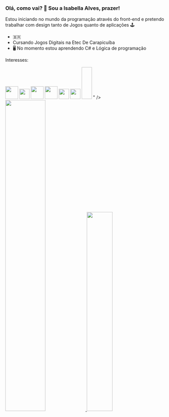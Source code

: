 ### Olá, como vai? 👋 Sou a Isabella Alves, prazer!   

 Estou iniciando no mundo da programação através do front-end e pretendo trabalhar com design tanto de Jogos quanto de aplicações  🕹️

- 🇧🇷
- Cursando Jogos Digitais na Etec De Carapicuíba 
- 🖥️ No momento estou aprendendo C#  e Lógica de programação 
  
 Interesses:
<div>
 <img width= "40" src="https://cdn.jsdelivr.net/gh/devicons/devicon/icons/csharp/csharp-original.svg" />
 <img width= "32"src="https://cdn.jsdelivr.net/gh/devicons/devicon/icons/javascript/javascript-original.svg" />
 <img width="40"src="https://cdn.jsdelivr.net/gh/devicons/devicon/icons/blender/blender-original.svg" />
 <img width="40" src="https://cdn.jsdelivr.net/gh/devicons/devicon/icons/python/python-original.svg" />
 <img width="32"src="https://cdn.jsdelivr.net/gh/devicons/devicon/icons/html5/html5-original.svg" />
 <img width="32" src="https://cdn.jsdelivr.net/gh/devicons/devicon/icons/css3/css3-original.svg" />
 <img width= "32"scr ="<svg xmlns="http://www.w3.org/2000/svg" x="0px" y="0px" width="100" height="100" viewBox="0 0 48 48">
<path fill="#bdbdbd" d="M42,37c0,2.8-2.2,5-5,5H11c-2.8,0-5-2.2-5-5V11c0-2.8,2.2-5,5-5h26c2.8,0,5,2.2,5,5V37z"></path><path fill="#daaee2" d="M24 11L24 24 17.5 12.7z"></path><path fill="#f8bbd0" d="M30.5 12.7L35.3 17.5 24 24z"></path><path fill="#f0a6fd" d="M24 11L30.5 12.7 24 24z"></path><path fill="#fff9c4" d="M24 37L24 24 30.5 35.3z"></path><path fill="#b2ebf2" d="M17.5 35.3L12.7 30.5 24 24zM24 37L17.5 35.3 24 24z"></path><path fill="#ffcdd2" d="M37 24L24 24 35.3 17.5z"></path><path fill="#fff9c4" d="M35.3 30.5L30.5 35.3 24 24z"></path><path fill="#ffecb3" d="M37 24L35.3 30.5 24 24z"></path><path fill="#bbdefb" d="M11 24L24 24 12.7 30.5z"></path><path fill="#c6b5e4" d="M12.7 17.5L17.5 12.7 24 24z"></path><path fill="#b7bee3" d="M11 24L12.7 17.5 24 24z"></path><path fill="#ce93d8" d="M24,17v-6l-3.9-0.2l-2.6,2l3,5.2C21.5,17.3,22.7,17,24,17z"></path><path fill="#f48fb1" d="M30.1,20.5l5.2-3l-1.4-3.2l-3.3-1.6l-3,5.2C28.6,18.6,29.4,19.4,30.1,20.5z"></path><path fill="#ea80fc" d="M27.5,17.9l3-5.2l-2.9-2L24,11v6C25.3,17,26.5,17.3,27.5,17.9z"></path><path fill="#ccff90" d="M24,31v6l3.7,0.4l2.8-2.1l-3-5.2C26.5,30.7,25.3,31,24,31z"></path><path fill="#80deea" d="M17.9,27.5l-5.2,3l1.3,3.2l3.4,1.5l3-5.2C19.4,29.4,18.6,28.6,17.9,27.5z"></path><path fill="#84ffff" d="M20.5,30.1l-3,5.2l2.7,2.1L24,37v-6C22.7,31,21.5,30.7,20.5,30.1z"></path><path fill="#f8bbd0" d="M31,24h6l0.3-3.8l-2-2.7l-5.2,3C30.7,21.5,31,22.7,31,24z"></path><path fill="#fff176" d="M27.5,30.1l3,5.2l3.6-1.7l1.2-3.1l-5.2-3C29.4,28.6,28.6,29.4,27.5,30.1z"></path><path fill="#ffe082" d="M31,24c0,1.3-0.3,2.5-0.9,3.5l5.2,3l2.1-3L37,24H31z"></path><path fill="#4dd0e1" d="M17,24h-6l-0.4,3.6l2.2,2.9l5.2-3C17.3,26.5,17,25.3,17,24z"></path><path fill="#b39ddb" d="M20.5,17.9l-3-5.2l-3.1,1.3l-1.7,3.4l5.2,3C18.6,19.4,19.4,18.6,20.5,17.9z"></path><path fill="#9fa8da" d="M17.9,20.5l-5.2-3l-2.1,2.8L11,24h6C17,22.7,17.3,21.5,17.9,20.5z"></path><path fill="#42a5f5" d="M15.1,21c-1,4,3,12,10.9,12c2.5,0,4.9-1,5-3.7c0-2.3-3.1-4.2-5-4.2c-1.3,0-2.4,0.6-3,1.8 c-0.7,1.3-1.6,1.3-3.9,0.1C16.3,25.5,15.1,21,15.1,21z"></path><path fill="#1e88e5" d="M26,25.1c-0.6,0-2,0.2-2,2.5c0,0.8,1,1.5,1,2.4c0,1.1-0.6,2-3.5,2c1.3,0.6,2.9,1,4.5,1 c2.5,0,5-1,5-3.7C31,26.8,27.9,25.1,26,25.1z"></path><path fill="#90caf9" d="M22 23.8A0.7 1.2 0 1 0 22 26.2A0.7 1.2 0 1 0 22 23.8Z" transform="rotate(-44.992 22 24.999)"></path><path fill="#000001" d="M24,38c-7.7,0-14-6.3-14-14s6.3-14,14-14s14,6.3,14,14S31.7,38,24,38z M24,11c-7.2,0-13,5.8-13,13 c0,7.2,5.8,13,13,13c7.2,0,13-5.8,13-13C37,16.8,31.2,11,24,11z"></path><path fill="#757575" d="M23.1 21.3L22.3 22.1 26 25.6 26.5 25.1z"></path><path fill="#000001" d="M29.9,27.7c-0.4-1.2-1.2-1.9-2.2-2.4c-0.4-0.2-0.7-0.2-1.1-0.3L26,25.6c-0.1,3,2.4,2.6,3,4 c0.3,0.6-0.1,1.2-0.8,1.4c1.2,0,1.8-1,1.8-2.3C30,28.4,29.9,28,29.9,27.7z"></path><path fill="#1a237e" d="M28.6,29c0.2,0.1,0.4,0.3,0.5,0.5c0.3,0.6-0.1,1.2-0.8,1.4c1.2,0,1.8-1,1.8-2.3c0-0.2,0-0.5-0.1-0.7 C29.6,28.7,28.6,29,28.6,29z"></path><path fill="#3e2723" d="M10,9C9.3,9.7,22.3,22.1,22.3,22.1l0.8-0.8C23.1,21.3,10.7,8.3,10,9z"></path>
</svg>" />
 
</div>


<div> 

  <a href= "https://github.com/IsabellaSMA">
    <img width="50%" src="https://github-readme-stats.vercel.app/api?username=IsabellaSMA&count_private=true&show_icons=true&theme=radical">
<img width= "40%" src="https://github-readme-stats.vercel.app/api/top-langs/?username=IsabellaSMA&layout=compactIsabellaSMA&count_private=true&theme=cobalt">
    
</div>
<div>

 </div>
